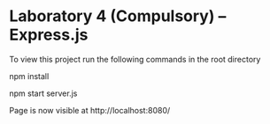 # Laboratory 4 (Compulsory) – Express.js
To view this project run the following commands in the root directory

npm install

npm start server.js

Page is now visible at http://localhost:8080/
